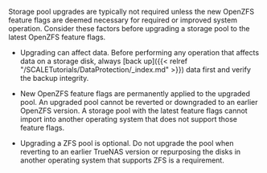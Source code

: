 ---
---

Storage pool upgrades are typically not required unless the new OpenZFS feature flags are deemed necessary for required or improved system operation.
Consider these factors before upgrading a storage pool to the latest OpenZFS feature flags.

* Upgrading can affect data.
  Before performing any operation that affects data on a storage disk, always [back up]({{< relref "/SCALETutorials/DataProtection/_index.md" >}}) data first and verify the backup integrity.

* New OpenZFS feature flags are permanently applied to the upgraded pool.
  An upgraded pool cannot be reverted or downgraded to an earlier OpenZFS version.
  A storage pool with the latest feature flags cannot import into another operating system that does not support those feature flags.

* Upgrading a ZFS pool is optional.
  Do not upgrade the pool when reverting to an earlier TrueNAS version or repurposing the disks in another operating system that supports ZFS is a requirement.
